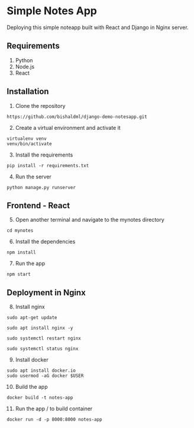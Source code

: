# Simple Notes App
Deploying this simple noteapp built with React and Django in Nginx server.

## Requirements
1. Python 
2. Node.js
3. React

## Installation
1. Clone the repository
```
https://github.com/bishaldml/django-demo-notesapp.git
```
2. Create a virtual environment and activate it
```
virtualenv venv
venv/bin/activate
```
3. Install the requirements
```
pip install -r requirements.txt
```
4. Run the server
```
python manage.py runserver
```

## Frontend - React
5. Open another terminal and navigate to the mynotes directory
```
cd mynotes
```
6. Install the dependencies
```
npm install
```
7. Run the app
```
npm start
```

## Deployment in Nginx
8. Install nginx
```
sudo apt-get update

sudo apt install nginx -y

sudo systemctl restart nginx

sudo systemctl status nginx
```
9. Install docker
```
sudo apt install docker.io
sudo usermod -aG docker $USER
```
10. Build the app
```
docker build -t notes-app
```
11. Run the app / to build container
```
docker run -d -p 8000:8000 notes-app
```

